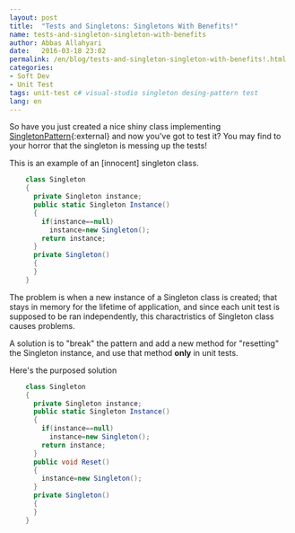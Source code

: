 ```yaml
---
layout: post
title:  "Tests and Singletons: Singletons With Benefits!"
name: tests-and-singleton-singleton-with-benefits
author: Abbas Allahyari
date:   2016-03-18 23:02
permalink: /en/blog/tests-and-singleton-singleton-with-benefits!.html
categories:
- Soft Dev
- Unit Test
tags: unit-test c# visual-studio singleton desing-pattern test
lang: en
---
```


So have you just created a nice shiny class implementing [SingletonPattern]{:external} and now you've got to test it? You may find to your horror that the singleton is messing up the tests! 

This is an example of an [innocent] singleton class.

```csharp
    class Singleton
    {
      private Singleton instance;
      public static Singleton Instance()
      {
        if(instance==null)
          instance=new Singleton();
        return instance;
      }
      private Singleton()
      {
      }
    }
```

The problem is when a new instance of a Singleton class is created; that stays in memory for the lifetime of application, and since each unit test is supposed to be ran independently, this charactristics of Singleton class causes problems.

A solution is to "break" the pattern and add a new method for "resetting" the Singleton instance, and use that method **only** in unit tests.

Here's the purposed solution

```csharp
    class Singleton
    {
      private Singleton instance;
      public static Singleton Instance()
      {
        if(instance==null)
          instance=new Singleton();
        return instance;
      }
      public void Reset()
      {
        instance=new Singleton();
      }
      private Singleton()
      {
      }
    }
```

[SingletonPattern]: https://en.wikipedia.org/wiki/Singleton_pattern "Singleton Pattern"

